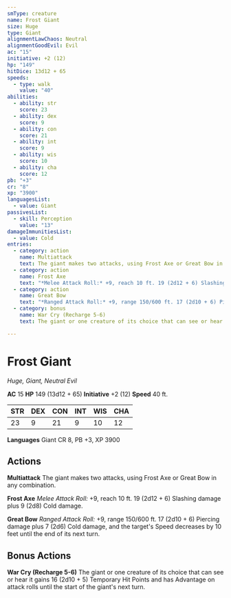 ```yaml
---
smType: creature
name: Frost Giant
size: Huge
type: Giant
alignmentLawChaos: Neutral
alignmentGoodEvil: Evil
ac: "15"
initiative: +2 (12)
hp: "149"
hitDice: 13d12 + 65
speeds:
  - type: walk
    value: "40"
abilities:
  - ability: str
    score: 23
  - ability: dex
    score: 9
  - ability: con
    score: 21
  - ability: int
    score: 9
  - ability: wis
    score: 10
  - ability: cha
    score: 12
pb: "+3"
cr: "8"
xp: "3900"
languagesList:
  - value: Giant
passivesList:
  - skill: Perception
    value: "13"
damageImmunitiesList:
  - value: Cold
entries:
  - category: action
    name: Multiattack
    text: The giant makes two attacks, using Frost Axe or Great Bow in any combination.
  - category: action
    name: Frost Axe
    text: "*Melee Attack Roll:* +9, reach 10 ft. 19 (2d12 + 6) Slashing damage plus 9 (2d8) Cold damage."
  - category: action
    name: Great Bow
    text: "*Ranged Attack Roll:* +9, range 150/600 ft. 17 (2d10 + 6) Piercing damage plus 7 (2d6) Cold damage, and the target's Speed decreases by 10 feet until the end of its next turn."
  - category: bonus
    name: War Cry (Recharge 5-6)
    text: The giant or one creature of its choice that can see or hear it gains 16 (2d10 + 5) Temporary Hit Points and has Advantage on attack rolls until the start of the giant's next turn.

---
```


# Frost Giant
*Huge, Giant, Neutral Evil*

**AC** 15
**HP** 149 (13d12 + 65)
**Initiative** +2 (12)
**Speed** 40 ft.

| STR | DEX | CON | INT | WIS | CHA |
| --- | --- | --- | --- | --- | --- |
| 23 | 9 | 21 | 9 | 10 | 12 |

**Languages** Giant
CR 8, PB +3, XP 3900

## Actions

**Multiattack**
The giant makes two attacks, using Frost Axe or Great Bow in any combination.

**Frost Axe**
*Melee Attack Roll:* +9, reach 10 ft. 19 (2d12 + 6) Slashing damage plus 9 (2d8) Cold damage.

**Great Bow**
*Ranged Attack Roll:* +9, range 150/600 ft. 17 (2d10 + 6) Piercing damage plus 7 (2d6) Cold damage, and the target's Speed decreases by 10 feet until the end of its next turn.

## Bonus Actions

**War Cry (Recharge 5-6)**
The giant or one creature of its choice that can see or hear it gains 16 (2d10 + 5) Temporary Hit Points and has Advantage on attack rolls until the start of the giant's next turn.

